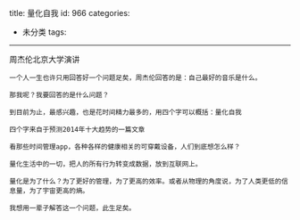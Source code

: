 title: 量化自我
id: 966
categories:
  - 未分类
tags:
---

周杰伦北京大学演讲

	一个人一生也许只用回答好一个问题足矣，周杰伦回答的是：自己最好的音乐是什么。

	那我呢？我要回答的是什么问题？

	到目前为止，最感兴趣，也是花时间精力最多的，用四个字可以概括：量化自我

	四个字来自于预测2014年十大趋势的一篇文章

	看那些时间管理app，各种各样的健康相关的可穿戴设备，人们到底想怎么样？

	量化生活中的一切，把人的所有行为转变成数据，放到互联网上。

	量化是为了什么？为了更好的管理，为了更高的效率。或者从物理的角度说，为了人类更低的信息量，为了宇宙更高的熵。

	我想用一辈子解答这一个问题，此生足矣。